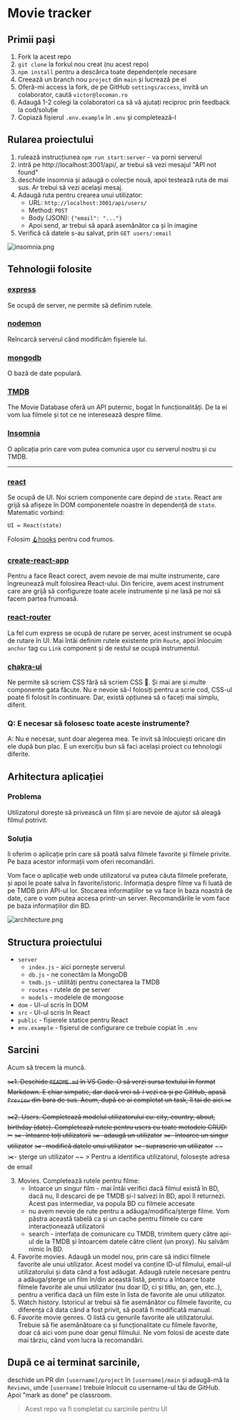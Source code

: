 # Movie tracker

## Primii pași

1. Fork la acest repo
2. `git clone` la forkul nou creat (nu acest repo)
3. `npm install` pentru a descărca toate dependențele necesare
4. Creează un branch nou `project` din `main` și lucrează pe el
5. Oferă-mi access la fork, de pe GitHub `settings/access`, invită un colaborator, caută
   `victor@locoman.ro`
6. Adaugă 1-2 colegi la colaboratori ca să vă ajutați reciproc prin feedback la cod/soluție
7. Copiază fișierul `.env.example` în `.env` și completează-l

## Rularea proiectului

1. rulează instrucțiunea `npm run start:server` - va porni serverul
2. intră pe http://localhost:3001/api/, ar trebui să vezi mesajul "API not found"
3. deschide insomnia și adaugă o colecție nouă, apoi testează ruta de mai sus. Ar trebui să vezi
   același mesaj.
4. Adaugă ruta pentru crearea unui utilizator:
   - URL: `http://localhost:3001/api/users/`
   - Method: `POST`
   - Body (JSON): `{"email": "..."}`
   - Apoi send, ar trebui să apară asemănător ca și în imagine
5. Verifică că datele s-au salvat, prin `GET users/:email`

![insomnia.png](./images/insomnia.png)

## Tehnologii folosite

### [express](https://expressjs.com/en/4x/api.html)

Se ocupă de server, ne permite să definim rutele.

### [nodemon](https://nodemon.io/)

Reîncarcă serverul când modificăm fișierele lui.

### [mongodb](https://docs.mongodb.com/drivers/node/usage-examples)

O bază de date populară.

### [TMDB](https://developers.themoviedb.org/3/search/search-movies)

The Movie Database oferă un API puternic, bogat în funcționalități. De la ei vom lua filmele și tot
ce ne interesează despre filme.

### [Insomnia](https://insomnia.rest/)

O aplicația prin care vom putea comunica ușor cu serverul nostru și cu TMDB.

---

### [react](https://reactjs.org/docs/hello-world.html)

Se ocupă de UI. Noi scriem componente care depind de `state`. React are grijă să afișeze în DOM
componentele noastre în dependență de `state`. Matematic vorbind:

```
UI = React(state)
```

Folosim [🪝hooks](https://reactjs.org/docs/hooks-intro.html) pentru cod frumos.

### [create-react-app](https://create-react-app.dev/docs/documentation-intro)

Pentru a face React corect, avem nevoie de mai multe instrumente, care îngreunează mult folosirea
React-ului. Din fericire, avem acest instrument care are grijă să configureze toate acele
instrumente și ne lasă pe noi să facem partea frumoasă.

### [react-router](https://reactrouter.com/web/guides/quick-start)

La fel cum express se ocupă de rutare pe server, acest instrument se ocupă de rutare în UI. Mai
întâi definim rutele existente prin `Route`, apoi înlocuim `anchor` tag cu `Link` component și de
restul se ocupă instrumentul.

### [chakra-ui](https://chakra-ui.com/docs/principles)

Ne permite să scriem CSS fără să scriem CSS 🤩. Și mai are și multe componente gata făcute. Nu e
nevoie să-l folosiți pentru a scrie cod, CSS-ul poate fi folosit în continuare. Dar, există opțiunea
să o faceți mai simplu, diferit.

### Q: E necesar să folosesc toate aceste instrumente?

A: Nu e necesar, sunt doar alegerea mea. Te invit să înlocuiești oricare din ele după bun plac. E un
exercițiu bun să faci același proiect cu tehnologii diferite.

## Arhitectura aplicației

### Problema

Utilizatorul dorește să privească un film și are nevoie de ajutor să aleagă filmul potrivit.

### Soluția

Ii oferim o aplicație prin care să poată salva filmele favorite și filmele privite. Pe baza acestor
informații vom oferi recomandări.

Vom face o aplicație web unde utilizatorul va putea căuta filmele preferate, și apoi le poate salva
în favorite/istoric. Informația despre filme va fi luată de pe TMDB prin API-ul lor. Stocarea
informațiilor se va face în baza noastră de date, care o vom putea accesa printr-un server.
Recomandările le vom face pe baza informațiilor din BD.

![architecture.png](./images/architecture.png)

## Structura proiectului

- `server`
  - `index.js` - aici pornește serverul
  - `db.js` - ne conectăm la MongoDB
  - `tmdb.js` - utilități pentru conectarea la TMDB
  - `routes` - rutele de pe server
  - `models` - modelele de mongoose
- `dom` - UI-ul scris în DOM
- `src` - UI-ul scris în React
- `public` - fișierele statice pentru React
- `env.example` - fișierul de configurare ce trebuie copiat în `.env`

## Sarcini

Acum să trecem la muncă.

~~✂️1. Deschide `README.md` în VS Code. O să verzi sursa textului în format Markdown. E chiar simpatic,
   dar dacă vrei să-l vezi ca și pe GitHub, apasă `Preview` din bara de sus. Acum, după ce ai
   completat un task, îl tai de aici.✂️~~
   
~~✂️2. Users. Completează modelul utilizatorului cu: city, country, about, birthday (date). Completează
   rutele pentru users cu toate metodele CRUD:✂~~
   ~~✂️- întoarce toți utilizatorii~~
   ~~✂️- adaugă un utilizator~~
   ~~✂️- întoarce un singur utilizator~~
   ~~✂️- modifică datele unui utilizator~~
   ~~✂️- suprascrie un utilizator~~
   ~~✂️- șterge un utilizator ~~
     > Pentru a identifica utilizatorul, folosește adresa de email
    
3. Movies. Completează rutele pentru filme:
   - întoarce un singur film - mai întâi verifici dacă filmul există în BD, dacă nu, îl descarci de
     pe TMDB și-l salvezi în BD, apoi îl returnezi. Acest pas intermediar, va popula BD cu filmele
     accesate
   - nu avem nevoie de rute pentru a adăuga/modifica/șterge filme. Vom păstra această tabelă ca și
     un cache pentru filmele cu care interacționează utilizatorii
   - search - interfața de comunicare cu TMDB, trimitem query către api-ul de la TMDB și întoarcem
     datele către client (un proxy). Nu salvăm nimic în BD.
4. Favorite movies. Adaugă un model nou, prin care să indici filmele favorite ale unui utilizator.
   Acest model va conține ID-ul filmului, email-ul utilizatorului și data când a fost adăugat.
   Adaugă rutele necesare pentru a adăuga/șterge un film în/din această listă, pentru a întoarce
   toate filmele favorite ale unui utilizator (nu doar ID, ci și titlu, an, gen, etc..), pentru a
   verifica dacă un film este în lista de favorite ale unui utilizator.
5. Watch history. Istoricul ar trebui să fie asemănător cu filmele favorite, cu diferența că data
   când a fost privit, să poată fi modificată manual.
6. Favorite movie genres. O listă cu genurile favorite ale utilizatorului. Trebuie să fie
   asemănătoare ca și funcționalitate cu filmele favorite, doar că aici vom pune doar genul
   filmului. Ne vom folosi de aceste date mai târziu, când vom lucra la recomandări.

## După ce ai terminat sarcinile,

deschide un PR din `[username]/project` în `[username]/main` și adaugă-mă la `Reviews`, unde
`[username]` trebuie înlocuit cu username-ul tău de GitHub. Apoi "mark as done" pe classroom.

> Acest repo va fi completat cu sarcinile pentru UI
